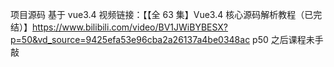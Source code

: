 项目源码 基于 vue3.4
视频链接：【【全 63 集】Vue3.4 核心源码解析教程（已完结）】https://www.bilibili.com/video/BV1JWiBYBESX?p=50&vd_source=9425efa53e96cba2a26137a4be0348ac
p50 之后课程未手敲

